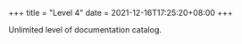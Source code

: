 +++
title = "Level 4"
date = 2021-12-16T17:25:20+08:00
+++

Unlimited level of documentation catalog.

<!--more-->
